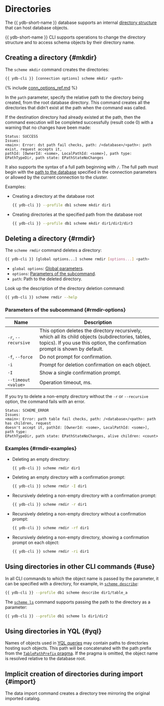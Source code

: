 # Directories

The {{ ydb-short-name }} database supports an internal [directory structure](../../../../concepts/datamodel/dir.md) that can host database objects.

{{ ydb-short-name }} CLI supports operations to change the directory structure and to access schema objects by their directory name.

## Creating a directory {#mkdir}

The `scheme mkdir` command creates the directories:

```bash
{{ ydb-cli }} [connection options] scheme mkdir <path>
```

{% include [conn_options_ref.md](conn_options_ref.md) %}

In the `path` parameter, specify the relative path to the directory being created, from the root database directory. This command creates all the directories that didn't exist at the path when the command was called.

If the destination directory had already existed at the path, then the command execution will be completed successfully (result code 0) with a warning that no changes have been made:

```text
Status: SUCCESS
Issues:
<main>: Error: dst path fail checks, path: /<database>/<path>: path exist, request accepts it,
pathId: [OwnerId: <some>, LocalPathId: <some>], path type: EPathTypeDir, path state: EPathStateNoChanges
```

It also supports the syntax of a full path beginning with `/`. The full path must begin with the [path to the database](../../../../concepts/connect.md#database) specified in the connection parameters or allowed by the current connection to the cluster.

Examples:

- Creating a directory at the database root

   ```bash
   {{ ydb-cli }} --profile db1 scheme mkdir dir1
   ```

- Creating directories at the specified path from the database root

   ```bash
   {{ ydb-cli }} --profile db1 scheme mkdir dir1/dir2/dir3
   ```

## Deleting a directory {#rmdir}

The `scheme rmdir` command deletes a directory:

```bash
{{ ydb-cli }} [global options...] scheme rmdir [options...] <path>
```

* `global options`: [Global parameters](../../commands/global-options.md).
* `options`: [Parameters of the subcommand](#rmdir-options).
* `path`: Path to the deleted directory.

Look up the description of the directory deletion command:

```bash
{{ ydb-cli }} scheme rmdir --help
```

### Parameters of the subcommand {#rmdir-options}

| Name | Description |
---|---
| `-r`, `--recursive` | This option deletes the directory recursively, which all its child objects (subdirectories, tables, topics). If you use this option, the confirmation prompt is shown by default. |
| `-f`, `--force` | Do not prompt for confirmation. |
| `-i` | Prompt for deletion confirmation on each object. |
| `-I` | Show a single confirmation prompt. |
| `--timeout <value>` | Operation timeout, ms. |

If you try to delete a non-empty directory without the `-r` or `--recursive` option, the command fails with an error.

```text
Status: SCHEME_ERROR
Issues:
<main>: Error: path table fail checks, path: /<database>/<path>: path has children, request
doesn't accept it, pathId: [OwnerId: <some>, LocalPathId: <some>], path type:
EPathTypeDir, path state: EPathStateNoChanges, alive children: <count>
```

### Examples {#rmdir-examples}

- Deleting an empty directory:

   ```bash
   {{ ydb-cli }} scheme rmdir dir1
   ```

- Deleting an empty directory with a confirmation prompt:

   ```bash
   {{ ydb-cli }} scheme rmdir -I dir1
   ```

- Recursively deleting a non-empty directory with a confirmation prompt:

   ```bash
   {{ ydb-cli }} scheme rmdir -r dir1
   ```

- Recursively deleting a non-empty directory without a confirmation prompt:

   ```bash
   {{ ydb-cli }} scheme rmdir -rf dir1
   ```

- Recursively deleting a non-empty directory, showing a confirmation prompt on each object:

   ```bash
   {{ ydb-cli }} scheme rmdir -ri dir1
   ```

## Using directories in other CLI commands {#use}

In all CLI commands to which the object name is passed by the parameter, it can be specified with a directory, for example, in [`scheme describe`](../scheme-describe.md):

```bash
{{ ydb-cli }} --profile db1 scheme describe dir1/table_a
```

The [`scheme ls`](../scheme-ls.md) command supports passing the path to the directory as a parameter:

```bash
{{ ydb-cli }} --profile db1 scheme ls dir1/dir2
```

## Using directories in YQL {#yql}

Names of objects used in [YQL queries](../../../../yql/reference/index.md) may contain paths to directories hosting such objects. This path will be concatenated with the path prefix from the [`TablePathPrefix` pragma](../../../../yql/reference/syntax/pragma.md#table-path-prefix). If the pragma is omitted, the object name is resolved relative to the database root.

## Implicit creation of directories during import {#import}

The data import command creates a directory tree mirroring the original imported catalog.
